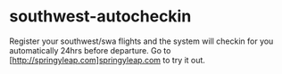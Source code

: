 # southwest-autocheckin
Register your southwest/swa flights and the system will checkin for you automatically 24hrs before departure.
Go to [http://springyleap.com]springyleap.com to try it out.
